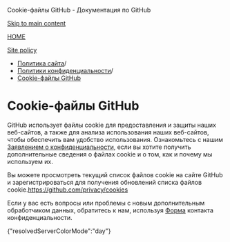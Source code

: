 Cookie-файлы GitHub - Документация по GitHub

[Skip to main content](#main-content)

[HOME](/ru)

[Site policy](/ru/site-policy)

* [Политика сайта](/ru/site-policy)/
* [Политики конфиденциальности](/ru/site-policy/privacy-policies)/
* [Cookie-файлы GitHub](/ru/site-policy/privacy-policies/github-cookies)

Cookie-файлы GitHub
==========

GitHub использует файлы cookie для предоставления и защиты наших веб-сайтов, а также для анализа использования наших веб-сайтов, чтобы обеспечить вам удобство использования. Ознакомьтесь с нашим [Заявлением о конфиденциальности](/ru/site-policy/privacy-policies/github-privacy-statement#our-use-of-cookies-and-tracking), если вы хотите получить дополнительные сведения о файлах cookie и о том, как и почему мы используем их.

Вы можете просмотреть текущий список файлов cookie на сайте GitHub и зарегистрироваться для получения обновлений списка файлов cookie.<https://github.com/privacy/cookies>

Если у вас есть вопросы или проблемы с новым дополнительным обработчиком данных, обратитесь к нам, используя [Форма](https://github.com/contact/privacy) контакта конфиденциальности.

{"resolvedServerColorMode":"day"}
